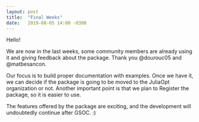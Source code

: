 ```yaml
---
layout: post
title:  "Final Weeks"
date:   2019-08-05 14:00 -0300
---
```


Hello!

We are now in the last weeks, some community members are already using it and giving feedback about the package. Thank you @dourouc05 and @matbesancon.

Our focus is to build proper documentation with examples.  Once we have it, we can decide if the package is going to be moved to the JuliaOpt organization or not. Another important point is that we plan to Register the package, so it is easier to use.

The features offered by the package are exciting, and the development will undoubtedly continue after GSOC. :)